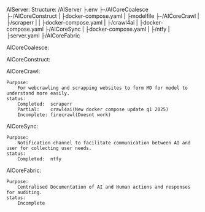 AIServer:
    Structure:
        /AIServer
	    ├.env
	    ├-/AICoreCoalesce
	    ├-/AICoreConstruct
	    |    ├docker-compose.yaml
	    |    ├modelfile
	    ├-/AICoreCrawl
	    |    ├/scraperr
	    |    |    ├docker-compose.yaml
	    |    ├/crawl4ai
	    |         ├docker-compose.yaml
	    ├/AICoreSync
	    |    ├docker-compose.yaml
	    |    ├/ntfy
	    |         ├server.yaml
	    ├/AICoreFabric

AICoreCoalesce:

AICoreConstruct:

AICoreCrawl:
	
	Purpose:
		For webcrawling and scrapping websites to form MD for model to understand more easily.
	status:
		Completed:	scraperr
		Partial:	crawl4ai(New docker compose update q1 2025)
		Incomplete:	firecrawl(Doesnt work)
AICoreSync:

	Purpose:
		Notification channel to facilitate communication between AI and user for collecting user needs.
	status:
		Completed:	ntfy
AICoreFabric:

	Purpose:
		Centralised Documentation of AI and Human actions and responses for auditing.
	status:
		Incomplete
